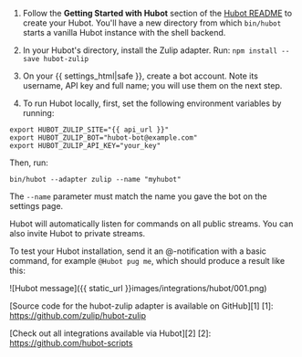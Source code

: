 1. Follow the **Getting Started with Hubot** section of the
   [Hubot README](https://hubot.github.com/docs/#getting-started-with-hubot)
   to create your Hubot. You'll have a new directory from
   which `bin/hubot` starts a vanilla Hubot instance with
   the shell backend.

2. In your Hubot's directory, install the Zulip adapter. Run:
   `npm install --save hubot-zulip`

3. On your {{ settings_html|safe }}, create a bot account. Note
   its username, API key and full name; you will use them on the
   next step.

4. To run Hubot locally, first, set the following environment
   variables by running:

```
export HUBOT_ZULIP_SITE="{{ api_url }}"
export HUBOT_ZULIP_BOT="hubot-bot@example.com"
export HUBOT_ZULIP_API_KEY="your_key"
```

Then, run:

`bin/hubot --adapter zulip --name "myhubot"`

The `--name` parameter must match the name you gave the bot on
the settings page.

Hubot will automatically listen for commands on all public streams.
You can also invite Hubot to private streams.

To test your Hubot installation, send it an @-notification with a
basic command, for example `@Hubot pug me`, which should produce a
result like this:

![Hubot message]({{ static_url }}images/integrations/hubot/001.png)

[Source code for the hubot-zulip adapter is available on GitHub][1]
[1]: https://github.com/zulip/hubot-zulip

[Check out all integrations available via Hubot][2]
[2]: https://github.com/hubot-scripts
